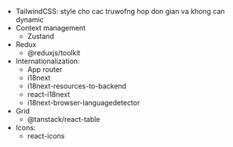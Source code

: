 - TailwindCSS: style cho cac truwofng hop don gian va khong can dynamic
- Context management
  - Zustand 
- Redux
  - @reduxjs/toolkit
- Internationalization: 
  - App router
  - i18next
  - i18next-resources-to-backend
  - react-i18next
  - i18next-browser-languagedetector
- Grid 
  - @tanstack/react-table 
- Icons:
  - react-icons